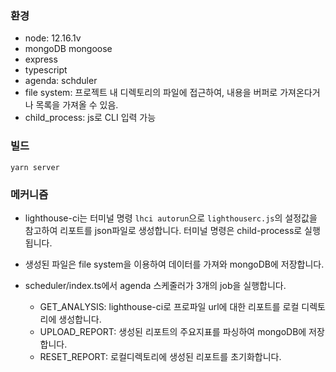 ### 환경

- node: 12.16.1v
- mongoDB mongoose
- express
- typescript
- agenda: schduler
- file system: 프로젝트 내 디렉토리의 파일에 접근하여, 내용을 버퍼로 가져온다거나 목록을 가져올 수 있음.
- child_process: js로 CLI 입력 가능

### 빌드

`yarn server`

### 메커니즘

- lighthouse-ci는 터미널 명령 `lhci autorun`으로 `lighthouserc.js`의 설정값을 참고하여 리포트를 json파일로 생성합니다. 터미널 명령은 child-process로 실행됩니다.
- 생성된 파일은 file system을 이용하여 데이터를 가져와 mongoDB에 저장합니다.

- scheduler/index.ts에서 agenda 스케줄러가 3개의 job을 실행합니다.
  - GET_ANALYSIS: lighthouse-ci로 프로파일 url에 대한 리포트를 로컬 디렉토리에 생성합니다.
  - UPLOAD_REPORT: 생성된 리포트의 주요지표를 파싱하여 mongoDB에 저장합니다.
  - RESET_REPORT: 로컬디렉토리에 생성된 리포트를 초기화합니다.
